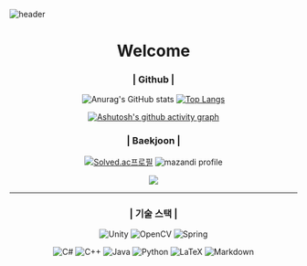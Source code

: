 ![header](https://capsule-render.vercel.app/api?type=speech&color=0:F2F2F2,100:FFFBDE&height=300&section=header&text=Hyun&animation=fadeIn&fontAlign=80&fontSize=60)

<div align="center">

# Welcome

### **| Github |**

![Anurag's GitHub stats](https://github-readme-stats.vercel.app/api?username=Ohhyuntaek&show_icons=true&theme=defalte) 
[![Top Langs](https://github-readme-stats.vercel.app/api/top-langs/?username=Ohhyuntaek&layout=compact)](https://github.com/Ohhyuntaek/github-readme-stats)

[![Ashutosh's github activity graph](https://github-readme-activity-graph.vercel.app/graph?username=Ohhyuntaek&theme=react)](https://github.com/Ohhyuntaek/github-readme-activity-graph)

### **| Baekjoon |**

[![Solved.ac프로필](http://mazassumnida.wtf/api/v2/generate_badge?boj=penguin4404)](https://solved.ac/penguin4404)
![mazandi profile](http://mazandi.herokuapp.com/api?handle=penguin4404&theme=warm)

<img src="https://topsolved.mayonedev.com/api/boj?handle=penguin4404&row=25">


---

</div>

<div align="center">

### **| 기술 스택 |**

![Unity](https://img.shields.io/badge/unity-%23000000.svg?style=for-the-badge&logo=unity&logoColor=white)
![OpenCV](https://img.shields.io/badge/opencv-%23white.svg?style=for-the-badge&logo=opencv&logoColor=white)
![Spring](https://img.shields.io/badge/spring-%236DB33F.svg?style=for-the-badge&logo=spring&logoColor=white)

![C#](https://img.shields.io/badge/c%23-%23239120.svg?style=for-the-badge&logo=csharp&logoColor=white)
![C++](https://img.shields.io/badge/c++-%2300599C.svg?style=for-the-badge&logo=c%2B%2B&logoColor=white)
![Java](https://img.shields.io/badge/java-%23ED8B00.svg?style=for-the-badge&logo=openjdk&logoColor=white)
![Python](https://img.shields.io/badge/python-3670A0?style=for-the-badge&logo=python&logoColor=ffdd54)
![LaTeX](https://img.shields.io/badge/latex-%23008080.svg?style=for-the-badge&logo=latex&logoColor=white)
![Markdown](https://img.shields.io/badge/markdown-%23000000.svg?style=for-the-badge&logo=markdown&logoColor=white)



</div>

<!--
**Ohhyuntaek/Ohhyuntaek** is a ✨ _special_ ✨ repository because its `README.md` (this file) appears on your GitHub profile.

Here are some ideas to get you started:

- 🔭 I’m currently working on ...
- 🌱 I’m currently learning ...
- 👯 I’m looking to collaborate on ...
- 🤔 I’m looking for help with ...
- 💬 Ask me about ...
- 📫 How to reach me: ...
- 😄 Pronouns: ...
- ⚡ Fun fact: ...
-->
